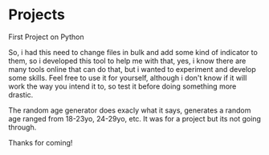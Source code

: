 # Projects
First Project on Python

So, i had this need to change files in bulk and add some kind of indicator to them, so i developed this tool to help me with that, yes, i know there are many tools online that can do that, but i wanted to experiment and develop some skills.
Feel free to use it for yourself, although i don't know if it will work the way you intend it to, so test it before doing something more drastic.

The random age generator does exacly what it says, generates a random age ranged from 18-23yo, 24-29yo, etc. It was for a project but its not going through.

Thanks for coming!
